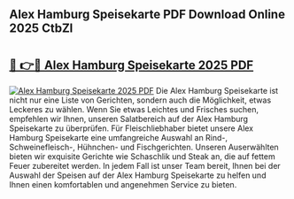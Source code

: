 ## Alex Hamburg Speisekarte PDF Download Online 2025 CtbZl

# <h2><a href="http://gc5vxa.nevu.top/?p=Alex+Hamburg+Speisekarte">🔗 👉🔴 Alex Hamburg Speisekarte 2025 PDF</a></h2>

[![Alex Hamburg Speisekarte 2025 PDF](https://i.imgur.com/dBaPXMq.png)](http://gc5vxa.nevu.top/?p=Alex+Hamburg+Speisekarte)
Die Alex Hamburg Speisekarte ist nicht nur eine Liste von Gerichten, sondern auch die Möglichkeit, etwas Leckeres zu wählen. Wenn Sie etwas Leichtes und Frisches suchen, empfehlen wir Ihnen, unseren Salatbereich auf der Alex Hamburg Speisekarte zu überprüfen. Für Fleischliebhaber bietet unsere Alex Hamburg Speisekarte eine umfangreiche Auswahl an Rind-, Schweinefleisch-, Hühnchen- und Fischgerichten. Unseren Auserwählten bieten wir exquisite Gerichte wie Schaschlik und Steak an, die auf fettem Feuer zubereitet werden. In jedem Fall ist unser Team bereit, Ihnen bei der Auswahl der Speisen auf der Alex Hamburg Speisekarte zu helfen und Ihnen einen komfortablen und angenehmen Service zu bieten.
